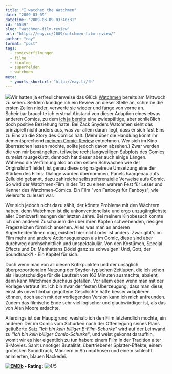 ```yaml
---
title: "I watched the Watchmen"
date: "2009-03-09"
datetime: "2009-03-09 03:40:31"
id: "5549"
slug: "watchmen-film-review"
url: "https://eay.cc/2009/watchmen-film-review/"
author: "eay"
format: "post"
tags:
  - comicverfilmungen
  - filme
  - kinolog
  - superhelden
  - watchmen
meta:
  - yourls_shorturl: "http://eay.li/fh"
---
```


![](/uploads/2009/watchmen.jpg)Wir hatten ja erfreulicherweise das Glück [Watchmen](http://www.imdb.com/title/tt0409459/) bereits am Mittwoch zu sehen. Seitdem kündige ich ein Review an dieser Stelle an, schreibe die ersten Zeilen nieder, verwerfe sie wieder und fange von vorne an. Scheinbar brauchte ich erstmal Abstand von dieser Adaption eines etwas anderen Comics, zu dem [ich ja bereits](//eay.cc/2009/watchmen-comic-review/) eine zwiespältige, aber schließlich doch positive Beziehung hatte. Bei Zack Snyders Watchmen sieht das prinzipiell nicht anders aus, was vor allem daran liegt, dass er sich fast Eins zu Eins an die Story des Comics hält. (Mehr über die Handlung könnt ihr dementsprechend [meinem Comic-Review](//eay.cc/2009/watchmen-comic-review/) entnehmen. Wer sich im Kino überraschen lassen möchte, sollte jedoch davon absehen.) Zwar werden die von mir bemängelten, teilweise recht langweiligen Subplots des Comics zumeist rausgekürzt, dennoch hat dieser aber auch einige Längen. Während die Verfilmung also an den selben Schwächen wie der Originalstoff leidet, ist genau diese originalgetreue Umsetzung eine der Stärken des Films: Dialoge wurden übernommen, Panels haargenau aufs Zelluloid gebannt, dazu zahlreiche selbstreferenzielle Verweise aufs Comic. So wird der Watchmen-Film in der Tat zu einem wahren Fest für Leser und Kenner des Watchmen-Comics. Ein Film "von Fanboys für Fanboys", wie vielerorts zu lesen war.

Wer sich jedoch nicht dazu zählt, der könnte Probleme mit den Wächtern haben, denn Watchmen ist die unkonventionellste und ergo unzugänglichste aller Comicverfilmungen der letzten Jahre. Bei meinem Kinobesuch konnte ich den anderen Zuschauern die über ihren Köpfen schwebenden, riesigen Fragezeichen förmlich ansehen. Alles was man an anderen Superheldenfilmen mag, existiert hier nicht oder ist anders. Zwar gibt's im Film mehr und andere Actionsequenzen als im Comic, diese sind aber durchweg durchschnittlich und unspektakulär. Von den Kostümen, Special Effects und Dr. Manhattans Dödel ganz zu schweigen! Und, Gott, der Soundtrack?! - Ein Kapitel für sich.

Doch wenn man von all diesen Kritikpunkten und der unsäglich überproportionalen Nutzung der Snyder-typischen Zeitlupen, die ich schon als Hauptschuldige für die Laufzeit von 163 Minuten ausmachte, absieht, dann kann Watchmen durchaus gefallen. Vor allem eben wenn man mit der Vorlage vertraut ist. Ich bin zwar der festen Überzeugung, dass man diese, einst als unverfilmbar gegoltene Geschichte hätte besser adaptieren können, doch auch mit der vorliegenden Version kann ich mich anfreunden. Zudem das filmische Ende sehr viel logischer und glaubwürdiger ist, als das von Alan Moore erdachte.

Allerdings ist der Hauptgrund, weshalb ich den Film letztendlich mochte, ein anderer: Der im Comic vom Schurken nach der Offenlegung seines Plans geäußerte Satz _"Ich bin kein billiger B-Film-Schurke"_ wird auf der Leinwand zu _"Ich bin kein billiger Comic-Schurke"_, und weist gekonnt daraufhin, womit wir es hier eigentlich zu tun haben: einem Film in der Tradition alter B-Movies. Samt unnötiger Brutalität, übertriebener Splatter-Effekte, einem grotesken Soundtrack, Männern in Strumpfhosen und einem schlecht animierten, blauen Nackedei.

 **[![EMDb](/uploads/pages/emdb/emdb_mini.gif)](http://eay.cc/emdb/) - Rating:** ![4/5](/uploads/pages/emdb/s_4.gif)
